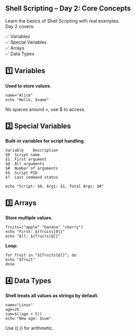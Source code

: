 ## Shell Scripting – Day 2: Core Concepts

Learn the basics of Shell Scripting with real examples.  
Day 2 covers:

✅ Variables  
✅ Special Variables  
✅ Arrays  
✅ Data Types


## 1️⃣ Variables

**Used to store values.**

    name="Alice"
    echo "Hello, $name"

No spaces around =, use $ to access.

## 2️⃣ Special Variables

**Built-in variables for script handling.**

    Variable	Description
    $0	Script name
    $1	First argument
    $@	All arguments
    $#	Number of arguments
    $$	Script PID
    $?	Last command status

    echo "Script: $0, Arg1: $1, Total Args: $#"

## 3️⃣ Arrays

**Store multiple values.**

    fruits=("apple" "banana" "cherry")
    echo "First: ${fruits[0]}"
    echo "All: ${fruits[@]}"

**Loop:**

    for fruit in "${fruits[@]}"; do
    echo "$fruit"
    done

## 4️⃣ Data Types

**Shell treats all values as strings by default.**

    name="Linux"
    age=25
    sum=$((age + 5))
    echo "New age: $sum"

Use (( )) for arithmetic.

